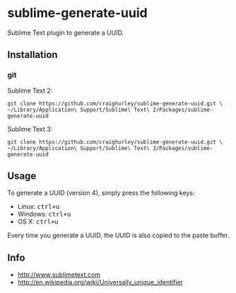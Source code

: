 sublime-generate-uuid
============

Sublime Text plugin to generate a UUID.

## Installation
### git

Sublime Text 2:

    git clone https://github.com/craighurley/sublime-generate-uuid.git \
    ~/Library/Application\ Support/Sublime\ Text\ 2/Packages/sublime-generate-uuid

Sublime Text 3:

    git clone https://github.com/craighurley/sublime-generate-uuid.git \
    ~/Library/Application\ Support/Sublime\ Text\ 3/Packages/sublime-generate-uuid

## Usage
To generate a UUID (version 4), simply press the following keys:

- Linux: <kbd>ctrl+u</kbd>
- Windows: <kbd>ctrl+u</kbd>
- OS X: <kbd>ctrl+u</kbd>

Every time you generate a UUID, the UUID is also copied to the paste buffer.

## Info

- http://www.sublimetext.com
- http://en.wikipedia.org/wiki/Universally_unique_identifier
